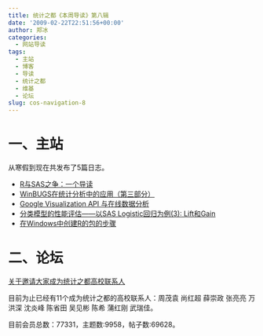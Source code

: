 ```yaml
---
title: 统计之都《本周导读》第八辑
date: '2009-02-22T22:51:56+00:00'
author: 郑冰
categories:
  - 网站导读
tags:
  - 主站
  - 博客
  - 导读
  - 统计之都
  - 维基
  - 论坛
slug: cos-navigation-8
---
```


# 一、主站

从寒假到现在共发布了5篇日志。<!--more-->

  * [R与SAS之争：一个导读](https://cos.name/2009/01/r-sas//)
  * [WinBUGS在统计分析中的应用（第三部分）](https://cos.name/2009/02/statistical-analysis-and-winbugs-part-3//)
  * [Google Visualization API 与在线数据分析](https://cos.name/2009/02/google-visualization-api-and-data-analysis-online//)
  * [分类模型的性能评估——以SAS Logistic回归为例(3): Lift和Gain](https://cos.name/2009/02/measure-classification-model-performance-lift-gain//)
  * [在Windows中创建R的包的步骤](https://cos.name/2009/02/create-r-packages-under-windows/)

# 二、论坛

[关于邀请大家成为统计之都高校联系人](https://cos.name/cn/topic/13026)

目前为止已经有11个成为统计之都的高校联系人：周茂袁 尚红超 薛崇政 张亮亮 万洪深 沈炎峰 陈省田 吴见彬 陈希 蒲红刚 武瑞佳。

目前会员总数：77331，主题数:9958，帖子数:69628。
